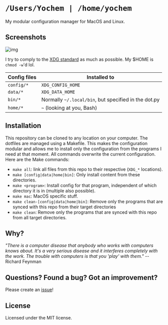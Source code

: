# `/Users/Yochem | /home/yochem`

My modular configuration manager for MacOS and Linux.

## Screenshots
![img](https://user-images.githubusercontent.com/23235841/63441128-38638a80-c431-11e9-8e42-32f6965589aa.png)

I try to comply to the [XDG
standard](https://specifications.freedesktop.org/basedir-spec/basedir-spec-latest.html)
as much as possible. My $HOME is `chmod -w`'d lol.

Config files      | Installed to
------------------|-----------------
`config/*`        | `XDG_CONFIG_HOME`
`data/*`          | `XDG_DATA_HOME`
`bin/*`           | Normally `~/.local/bin`, but specified in the dot.py
`home/*`          | `~` (looking at you, Bash)

## Installation

This repository can be cloned to any location on your computer. The dotfiles
are managed using a Makefile. This makes the configuration modular and allows
me to install only the configuration from the programs I need at that moment.
All commands overwrite the current configuration. Here are the Make commands:

- `make all`: link all files from this repo to their respective (`XDG_*`
  locations).
- `make [config|data|home|bin]`: Only install content from these directories.
- `make <program>`: Install config for that program, independent of which
  directory it is in (multiple also possible).
- `make mac`: MacOS specific stuff.
- `make clean-[config|data|home|bin]`: Remove only the programs that are synced
  with this repo from their target directories
- `make clean`: Remove only the programs that are synced with this repo from
  all target directories.

## Why?
*"There is a computer disease that anybody who works with computers knows about.
It's a very serious disease and it interferes completely with the work. The
trouble with computers is that you 'play' with them."* -- Richard Feynman

## Questions? Found a bug? Got an improvement?
Please create an [issue](https://github.com/yochem/dotfiles/issues/new)!

## License
Licensed under the MIT license.
